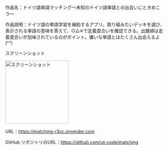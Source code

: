 作品名：ドイツ語単語マッチング〜未知のドイツ語単語との出会いにときめこう〜

作品説明：ドイツ語の単語学習を補助するアプリ。取り組みたいデッキを選び、表示される単語の意味を答えて、○△✕で定着度合いを確認できる。出題順は定着度合いが加味されているのがポイント。嫌いな単語とはたくさん出会えるよ(^^)

スクリーンショット

<img width=200 alt="スクリーンショット" src="https://drive.google.com/file/d/1xIy7D9101Ri7tvyodzdw3XePE-INQKYG/view?usp=sharing">

URL：https://matching-r3vc.onrender.com

GitHub リポジトリのURL：https://github.com/ut-code/matching
